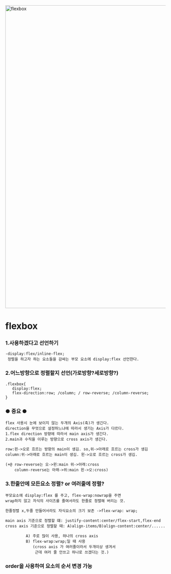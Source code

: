 <img width="949" alt="flexbox" src="https://user-images.githubusercontent.com/61108479/88616191-74d24880-d0ce-11ea-98a5-b9ad767d56ce.png">

# flexbox

### 1.사용하겠다고 선언하기

    -display:flex/inline-flex;
     정렬을 하고자 하는 요소들을 감싸는 부모 요소에 display:flex 선언한다.

### 2.어느방향으로 정렬할지 선언(가로방향?세로방향?)

    .flexbox{
       display:flex;
       flex-direction:row; /column; / row-reverse; /column-reverse;   
    }

### ● 중요 ●
    flex 사용시 눈에 보이지 않는 두개의 Axis(축)가 생긴다.
    direction을 무엇으로 설정하느냐에 따라서 생기는 Axis가 다르다.
    1.flex direction 방향에 따라서 main axis가 생긴다.
    2.main과 수직을 이루는 방향으로 cross axis가 생긴다.

    row:왼->오로 흐르는 방향의 main이 생김. so,위->아래로 흐르는 cross가 생김
    column:위->아래로 흐르는 main이 생김. 왼->오로 흐르는 cross가 생김.

    (+@ row-reverse는 오->왼:main 위->아래:cross
        column-reverse는 아래->위:main 왼->오:cross)

### 3.한줄안에 모든요소 정렬? or 여러줄에 정렬?

    부모요소에 display:flex 를 주고, flex-wrap:nowrap을 주면
    wrap하지 않고 자식의 사이즈를 줄여서라도 한줄로 정렬해 버리는 것.

    한줄정렬 x,두줄 만들어서라도 자식요소의 크기 보존 ->flex-wrap: wrap;

    main axis 기준으로 정렬할 떄: justify-content:center/flex-start,flex-end
    cross axis 기준으로 정렬할 때: A)align-items/B)align-content:center/......

             A) 주로 많이 사용, 하나의 cross axis
             B) flex-wrap:wrap;일 때 사용
                (cross axis 가 여러줄이라서 두개이상 생겨서
                 근데 여러 줄 안쓰고 하나로 쓰겠다는 것.)
              
### order을 사용하여 요소의 순서 변경 가능


